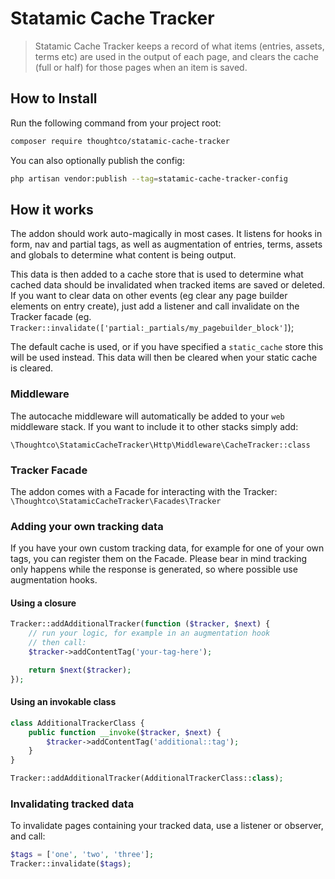 # Statamic Cache Tracker

> Statamic Cache Tracker keeps a record of what items (entries, assets, terms etc) are used in the output of each page, and clears the cache (full or half) for those pages when an item is saved.


## How to Install

Run the following command from your project root:

``` bash
composer require thoughtco/statamic-cache-tracker
```

You can also optionally publish the config:

```bash
php artisan vendor:publish --tag=statamic-cache-tracker-config
```

## How it works

The addon should work auto-magically in most cases. It listens for hooks in form, nav and partial tags, as well as augmentation of entries, terms, assets and globals to determine what content is being output. 

This data is then added to a cache store that is used to determine what cached data should be invalidated when tracked items are saved or deleted. If you want to clear data on other events (eg clear any page builder elements on entry create), just add a listener and call invalidate on the Tracker facade (eg. `Tracker::invalidate(['partial:_partials/my_pagebuilder_block']`);


The default cache is used, or if you have specified a `static_cache` store this will be used instead. This data will then be cleared when your static cache is cleared.


### Middleware
The autocache middleware will automatically be added to your `web` middleware stack. If you want to include it to other stacks simply add:

`\Thoughtco\StatamicCacheTracker\Http\Middleware\CacheTracker::class`

### Tracker Facade
The addon comes with a Facade for interacting with the Tracker:
`\Thoughtco\StatamicCacheTracker\Facades\Tracker`


### Adding your own tracking data
If you have your own custom tracking data, for example for one of your own tags, you can register them on the Facade. Please bear in mind tracking only happens while the response is generated, so where possible use augmentation hooks.

#### Using a closure

```php
Tracker::addAdditionalTracker(function ($tracker, $next) {
    // run your logic, for example in an augmentation hook
    // then call:
    $tracker->addContentTag('your-tag-here');

    return $next($tracker);
});
```

#### Using an invokable class

```php
class AdditionalTrackerClass {
    public function __invoke($tracker, $next) {
        $tracker->addContentTag('additional::tag');
    }
}

Tracker::addAdditionalTracker(AdditionalTrackerClass::class);
```

### Invalidating tracked data
To invalidate pages containing your tracked data, use a listener or observer, and call:         

```php
$tags = ['one', 'two', 'three'];
Tracker::invalidate($tags);
```


